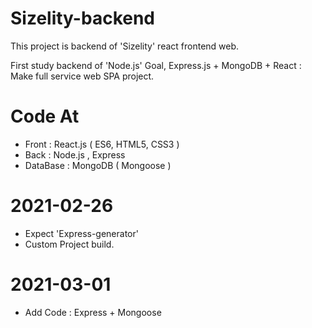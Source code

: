 # Sizelity-backend

This project is backend of 'Sizelity' react frontend web.

First study backend of 'Node.js'
Goal, Express.js + MongoDB + React : Make full service web SPA project.

# Code At
+ Front : React.js ( ES6, HTML5, CSS3 )
+ Back : Node.js , Express
+ DataBase : MongoDB ( Mongoose )

# 2021-02-26
+ Expect 'Express-generator'
+ Custom Project build.

# 2021-03-01
+ Add Code : Express + Mongoose 